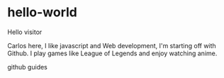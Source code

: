# hello-world

Hello visitor

Carlos here, I like javascript and Web development, I'm starting off with Github.
I play games like League of Legends and enjoy watching anime.

github guides
